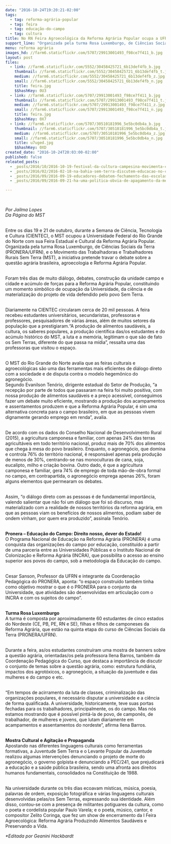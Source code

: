 ```yaml
---
date: "2016-10-24T19:20:21-02:00"
tags:
  - tag: reforma-agrária-popular
  - tag: feira
  - tag: educação-do-campo
  - tag: cultura
title: No RN Feira Agroecológica da Reforma Agrária Popular ocupa a UFRN com produção saudável e cultura camponesa
support_line: "Organizada pela turma Rosa Luxemburgo, de Ciências Sociais da Terra (PRONERA/UFRN) e MST a iniciativa pretende travar o debate sobre a questão agrária brasileira, agroecologia e Reforma Agrária Popular."
menu: reforma agrária
images_hd: //farm6.staticflickr.com/5707/29913001493_f98ce7f411_b.jpg
layout: post
files:
  - link: //farm6.staticflickr.com/5552/30458425721_6b13def4fb_b.jpg
    thumbnail: //farm6.staticflickr.com/5552/30458425721_6b13def4fb_t.jpg
    medium: //farm6.staticflickr.com/5552/30458425721_6b13def4fb_z.jpg
    small: //farm6.staticflickr.com/5552/30458425721_6b13def4fb_n.jpg
    title: feira.jpg
    $$hashKey: 0U3
  - link: //farm6.staticflickr.com/5707/29913001493_f98ce7f411_b.jpg
    thumbnail: //farm6.staticflickr.com/5707/29913001493_f98ce7f411_t.jpg
    medium: //farm6.staticflickr.com/5707/29913001493_f98ce7f411_z.jpg
    small: //farm6.staticflickr.com/5707/29913001493_f98ce7f411_n.jpg
    title: feira.jpg
    $$hashKey: 0X7
  - link: //farm6.staticflickr.com/5707/30510181996_5e5bc0db4a_b.jpg
    thumbnail: //farm6.staticflickr.com/5707/30510181996_5e5bc0db4a_t.jpg
    medium: //farm6.staticflickr.com/5707/30510181996_5e5bc0db4a_z.jpg
    small: //farm6.staticflickr.com/5707/30510181996_5e5bc0db4a_n.jpg
    title: u7uged.jpg
    $$hashKey: 0XD
created_date: "2016-10-24T20:03:00-02:00"
published: false
releated_posts:
  - _posts/2016/10/2016-10-19-festival-da-cultura-campesina-movimenta-campo-do-meio.md
  - _posts/2016/02/2016-02-18-na-bahia-sem-terra-discutem-educacao-no-campo-e-agroecologia.md
  - _posts/2016/09/2016-09-19-educadores-debatem-fechamento-das-escolas-do-campo-no-rs.md
  - _posts/2016/09/2016-09-21-ha-uma-politica-obvia-de-apagamento-da-memoria-de-que-existe-educacao-no-campo.md

---
```

<p>&nbsp;</p>

<p><em>Por Jailma Lopes<br />
Da P&aacute;gina do MST</em><br />
&nbsp;</p>

<p>Entre os dias 19 e 21 de outubro, durante a Semana de Ci&ecirc;ncia, Tecnologia e Cultura (CIENTEC), o MST ocupou&nbsp;a Universidade Federal do Rio Grande do Norte com sua Feira Estadual e Cultural da Reforma Agr&aacute;ria Popular. Organizada pela turma Rosa Luxemburgo, de Ci&ecirc;ncias Sociais da Terra (PRONERA/UFRN), e o Movimento das Trabalhadoras e Trabalhadores Rurais Sem Terra (MST), a iniciativa pretende travar o debate sobre a quest&atilde;o agr&aacute;ria brasileira, agroecologia e Reforma Agr&aacute;ria Popular.</p>

<p><br />
Foram tr&ecirc;s dias de muito di&aacute;logo, debates, constru&ccedil;&atilde;o da unidade campo e cidade e ac&uacute;mulo de for&ccedil;as para a Reforma Agr&aacute;ria Popular, constituindo um momento simb&oacute;lico de ocupa&ccedil;&atilde;o da Universidade, da ci&ecirc;ncia e de materializa&ccedil;&atilde;o do projeto de vida defendido pelo povo Sem Terra.</p>

<p><br />
Diariamente na CIENTEC circularam cerca de 20 mil pessoas. A feira recebeu estudantes universit&aacute;rios, secundaristas, professoras e professores, pesquisadores de v&aacute;rias &aacute;reas, al&eacute;m de muitos setores da popula&ccedil;&atilde;o que a prestigiaram.&ldquo;A produ&ccedil;&atilde;o de alimentos saud&aacute;veis, a cultura, os saberes populares, a produ&ccedil;&atilde;o cient&iacute;fica das/os estudantes e do ac&uacute;mulo hist&oacute;rico do MST, a luta e a mem&oacute;ria, legitimam o que s&atilde;o de fato os Sem Terras, diferente do que passa na m&iacute;dia&rdquo;, ressalta uma das professoras que visitou o espa&ccedil;o.</p>

<p>&nbsp;<br />
O MST do Rio Grande do Norte avalia que as feiras culturais e agroecol&oacute;gicas s&atilde;o uma das ferramentas mais eficientes de di&aacute;logo direto com a sociedade e de disputa contra o modelo hegem&ocirc;nico do agroneg&oacute;cio. &nbsp;<br />
Segundo Evanilson Ten&oacute;rio, dirigente estadual do Setor de Produ&ccedil;&atilde;o, &ldquo;a recep&ccedil;&atilde;o por parte de todos que passaram na feira foi muito positiva, com nossa produ&ccedil;&atilde;o de alimentos saud&aacute;veis e a pre&ccedil;o acess&iacute;vel, conseguimos fazer um debate muito eficiente, mostrando a produ&ccedil;&atilde;o dos acampamentos e assentamentos produzem e que a Reforma Agr&aacute;ria Popular, &eacute; sim uma alternativa concreta para o campo brasileiro, em que as pessoas vivem dignamente gerando emprego em renda&rdquo;, avalia.</p>

<p><br />
De acordo com os dados do Conselho Nacional de Desenvolvimento Rural (2015), a agricultura camponesa e familiar, com apenas 24% das terras agricult&aacute;veis em todo territ&oacute;rio nacional, produz mais de 70% dos alimentos que chega &agrave; mesa do povo brasileiro. Enquanto, o agroneg&oacute;cio, que domina e controla 76% do territ&oacute;rio nacional, &eacute; respons&aacute;vel apenas pela produ&ccedil;&atilde;o de menos de 30%, centrando-se nas monoculturas de cana, soja, eucalipto, milho e cria&ccedil;&atilde;o bovina. Outro dado, &eacute; que a agricultura camponesa e familiar, gera 74% de emprego de toda m&atilde;o-de-obra formal no campo, em contrapartida, o agroneg&oacute;cio emprega apenas 26%, foram alguns elementos que permearam os debates.&nbsp;</p>

<p><br />
Assim, &ldquo;o di&aacute;logo direto com as pessoas &eacute; de fundamental import&acirc;ncia, valendo salientar que n&atilde;o foi um di&aacute;logo que foi s&oacute; discurso, mas materializado com a realidade de nossos territ&oacute;rios da reforma agr&aacute;ria, em que as pessoas viam os benef&iacute;cios de nossos alimentos, podiam saber de ondem vinham, por quem era produzido&rdquo;, assinala Ten&oacute;rio.</p>

<p><br />
<strong>Pronera &ndash; Educa&ccedil;&atilde;o do Campo: Direito nosso, dever do Estado!</strong><br />
O Programa Nacional de Educa&ccedil;&atilde;o na Reforma Agr&aacute;ria (PRONERA) &eacute; uma conquista das organiza&ccedil;&otilde;es do campo por educa&ccedil;&atilde;o, constitu&iacute;do a partir de uma parceria entre as Universidades P&uacute;blicas e o Instituto Nacional de Coloniza&ccedil;&atilde;o e Reforma Agr&aacute;ria (INCRA), que possibilita o acesso ao ensino superior aos povos do campo, sob a metodologia da Educa&ccedil;&atilde;o do campo.&nbsp;</p>

<p><br />
Cesar Sanson, Professor da UFRN e integrante da Coordena&ccedil;&atilde;o Pedag&oacute;gica do PRONERA, aponta: &ldquo;o espa&ccedil;o constru&iacute;do tamb&eacute;m tinha como objetivo mostrar o que &eacute; o PRONERA para o conjunto da Universidade, que atividades s&atilde;o desenvolvidas em articula&ccedil;&atilde;o com o INCRA e com os sujeitos do campo&rdquo;.</p>

<p><br />
<strong>Turma Rosa Luxemburgo</strong><br />
A turma &eacute; composta por aproximadamente 60 estudantes de cinco estados do Nordeste (CE, PB, PE, RN e SE), filhas e filhos de camponeses da Reforma Agr&aacute;ria, que est&atilde;o na quinta etapa do curso de Ci&ecirc;ncias Sociais da Terra (PRONERA/UFRN).&nbsp;</p>

<p><br />
Durante a feira, as/os estudantes constru&iacute;ram uma mostra de banners sobre a quest&atilde;o agr&aacute;ria, orientadas/os pela professora Ilena Barros, tamb&eacute;m da Coordena&ccedil;&atilde;o Pedag&oacute;gica do Curso, que destaca a import&acirc;ncia de discutir o conjunto de temas sobre a quest&atilde;o agr&aacute;ria, como: estrutura fundi&aacute;ria, impactos dos agrot&oacute;xicos, o agroneg&oacute;cio, a situa&ccedil;&atilde;o da juventude e das mulheres e do campo e etc.</p>

<p><br />
&ldquo;Em tempos de acirramento da luta de classes, criminaliza&ccedil;&atilde;o das organiza&ccedil;&otilde;es populares, &eacute; necess&aacute;rio disputar a universidade e a ci&ecirc;ncia de forma qualificada. A universidade, historicamente, teve suas portas fechadas para os trabalhadores, principalmente, os do campo. Mas n&oacute;s estamos mostrando que &eacute; poss&iacute;vel pint&aacute;-la de povo, de campon&ecirc;s, de trabalhador, de mulheres e jovens, que lutam diariamente em acampamentos e assentamentos do nordeste&rdquo;, afirma Ilena Barros.</p>

<p><br />
<strong>Mostra Cultural e Agita&ccedil;&atilde;o e Propaganda</strong><br />
Apostando nas diferentes linguagens culturais como ferramentas formativas, a Juventude Sem Terra e o Levante Popular da Juventude realizou algumas interven&ccedil;&otilde;es denunciando o projeto de morte do agroneg&oacute;cio, o governo golpista e denunciando a PEC/241, que prejudicar&aacute; a educa&ccedil;&atilde;o e a sa&uacute;de p&uacute;blica brasileira, sendo uma afronta aos direitos humanos fundamentais, consolidados na Constitui&ccedil;&atilde;o de 1988.</p>

<p><br />
Na universidade durante os tr&ecirc;s dias ecoavam m&iacute;sticas, m&uacute;sica, poesia, palavras de ordem, exposi&ccedil;&atilde;o fotogr&aacute;fica e v&aacute;rias linguagens culturais desenvolvidas pelas/os Sem Terras, expressando sua identidade. Al&eacute;m disso, contou-se com a presen&ccedil;a de militantes potiguares da cultura, como o poeta e cordelista popular Paulo Varela; e o poeta, m&uacute;sico, cantor, e compositor Zelito Coringa, que fez um show de encerramento da I Feira Agroecol&oacute;gica: Reforma Agr&aacute;ria Produzindo Alimentos Saud&aacute;veis e Preservando a Vida.</p>

<p><em>*Editada por Geanini Hackbardt</em></p>

<p>&nbsp;</p>
